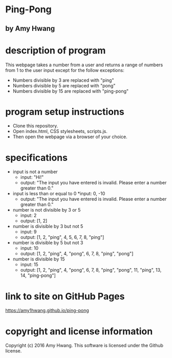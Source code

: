 # Ping-Pong
## by Amy Hwang

# description of program
This webpage takes a number from a user and returns a range of numbers from 1 to the user input except for the follow exceptions:
  * Numbers divisible by 3 are replaced with "ping"
  * Numbers divisible by 5 are replaced with "pong"
  * Numbers divisible by 15 are replaced with "ping-pong"

# program setup instructions
* Clone this repository.
* Open index.html, CSS stylesheets, scripts.js.
* Then open the webpage via a browser of your choice.

# specifications
* input is not a number
  * input: "Hi!"
  * output: "The input you have entered is invalid. Please enter a number greater than 0."
* input is less than or equal to 0
  *input: 0, -10
  * output: "The input you have entered is invalid. Please enter a number greater than 0."
* number is not divisible by 3 or 5
  * input: 2
  * output: [1, 2]
* number is divisible by 3 but not 5
  * input: 9
  * output: [1, 2, "ping", 4, 5, 6, 7, 8, "ping"]
* number is divisible by 5 but not 3
  * input: 10
  * output: [1, 2, "ping", 4, "pong", 6, 7, 8, "ping", "pong"]
* number is divisible by 15
  * input: 15
  * output: [1, 2, "ping", 4, "pong", 6, 7, 8, "ping", "pong", 11, "ping", 13, 14, "ping-pong"]

# link to site on GitHub Pages
https://amy1hwang.github.io/ping-pong

# copyright and license information
Copyright (c) 2016 Amy Hwang. This software is licensed under the Github license.

